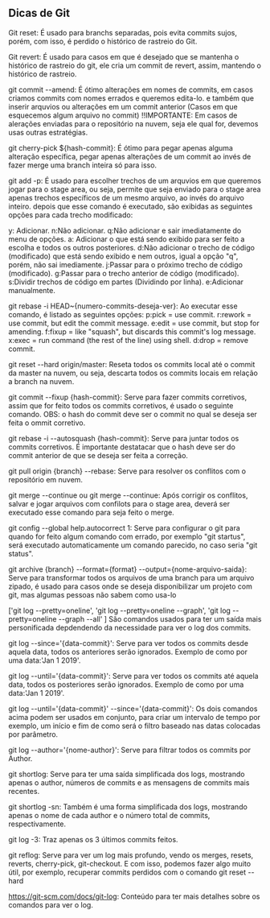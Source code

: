 ## Dicas de Git

Git reset: É usado para branchs separadas, pois evita commits sujos, porém, com isso, é perdido o histórico de rastreio do Git.

Git revert: É usado para casos em que é desejado que se mantenha o histórico de rastreio do git, ele cria um commit de revert, assim, mantendo o histórico de rastreio.

git commit --amend: É ótimo alterações em nomes de commits, em casos criamos commits com nomes errados e queremos edita-lo. e também que inserir arquvios ou alterações em um commit anterior (Casos em que esquecemos algum arquivo no commit) !!IMPORTANTE: Em casos de alerações enviadas para o repositório na nuvem, seja ele qual for, devemos usas outras estratégias.

git cherry-pick ${hash-commit}: É ótimo para pegar apenas alguma alteração específica, pegar apenas alterações de um commit ao invés de fazer merge uma branch inteira só para isso.

git add -p: É usado para escolher trechos de um arquvios em que queremos jogar para o stage area, ou seja, permite que seja enviado para o stage area apenas trechos específicos de um mesmo arquivo, ao invés do arquivo inteiro. depois que esse comando é executado, são exibidas as seguintes opções para cada trecho modificado:

y: Adicionar.
n:Não adicionar.
q:Não adicionar e sair imediatamente do menu de opções.
a: Adicionar o que está sendo exibido para ser feito a escolha e todos os outros posteriores.
d:Não adicionar o trecho de código (modificado) que está sendo exibido e nem outros, igual a opção "q", porém, não sai imediamente.
j:Passar para o próximo trecho de código (modificado).
g:Passar para o trecho anterior de código (modificado).
s:Dividir trechos de código em partes (Dividindo por linha).
e:Adicionar manualmente.

git rebase -i HEAD~{numero-commits-deseja-ver}: Ao executar esse comando, é listado as seguintes opções:
p:pick = use commit.
r:rework = use commit, but edit the commit message.
e:edit = use commit, but stop for amending.
f:fixup = like "squash", but discards this commit's log message.
x:exec = run command (the rest of the line) using shell.
d:drop = remove commit.

git reset --hard origin/master: Reseta todos os commits local até o commit da master na nuvem, ou seja, descarta todos os commits locais em relação a branch na nuvem.

git commit --fixup {hash-commit}: Serve para fazer commits corretivos, assim que for feito todos os commits corretivos, é usado o seguinte comando. OBS: o hash do commit deve ser o commit no qual se deseja ser feita o ommit corretivo.

git rebase -i --autosquash {hash-commit}: Serve para juntar todos os commits corretivos. É importante destatacar que o hash deve ser do commit anterior de que se deseja ser feita a correção.

git pull origin {branch} --rebase: Serve para resolver os conflitos com o repositório em nuvem.

git merge --continue ou git merge --continue: Após corrigir os conflitos, salvar e jogar arquivos com confilots para o stage area, deverá ser executado esse comando para seja feito o merge.

 git config --global help.autocorrect 1: Serve para configurar o git para quando for feito algum comando com errado, por exemplo "git startus", será executado automaticamente um comando parecido, no caso seria "git status".

 git archive {branch} --format={format} --output={nome-arquivo-saida}: Serve para transformar todos os arquivos de uma branch para um arquivo zipado, é usado para casos onde se deseja disponibilizar um projeto com git, mas algumas pessoas não sabem como usa-lo

 ['git log --pretty=oneline',
 'git log --pretty=oneline --graph',
 'git log --pretty=oneline --graph --all'
 ] São comandos usados para ter um saída mais personificada depdendendo da necessidade para ver o log dos commits.

 git log --since='{data-commit}': Serve para ver todos os commits desde aquela data, todos os anteriores serão ignorados. Exemplo de como por uma data:'Jan 1 2019'.

 git log --until='{data-commit}': Serve para ver todos os commits até aquela data, todos os posteriores serão ignorados. Exemplo de como por uma data:'Jan 1 2019'.

 git log --until='{data-commit}' --since='{data-commit}': Os dois comandos acima podem ser usados em conjunto, para criar um intervalo de tempo por exemplo, um início e fim de como será o filtro baseado nas datas colocadas por parâmetro.

 git log --author='{nome-author}': Serve para filtrar todos os commits por Author.

git shortlog: Serve para ter uma saída simplificada dos logs, mostrando apenas o author, números de commits e as mensagens de commits mais recentes.

git shortlog -sn: Também é uma forma simplificada  dos logs, mostrando apenas o nome de cada author e o número total de commits, respectivamente.

git log -3: Traz apenas os 3 últimos commits feitos.

git reflog: Serve para ver um log mais profundo, vendo os merges, resets, reverts, cherry-pick, git-checkout. E com isso, podemos fazer algo muito útil, por exemplo, recuperar commits perdidos com o comando git reset --hard 

https://git-scm.com/docs/git-log: Conteúdo para ter mais detalhes sobre os comandos para ver o log.




